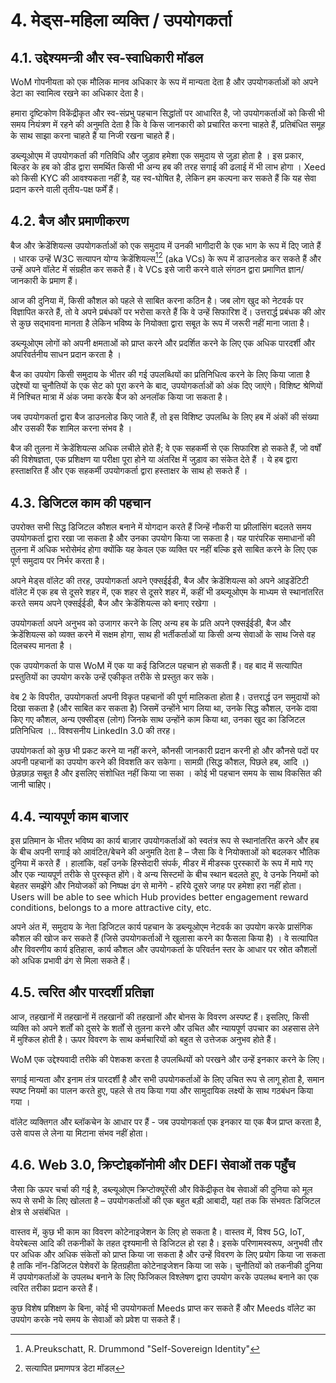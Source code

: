 # 4. मेड्स-महिला व्यक्ति / उपयोगकर्ता

## 4.1. उद्देश्यमन्त्री और स्व-स्वाधिकारी मॉडल

WoM गोपनीयता को एक मौलिक मानव अधिकार के रूप में मान्यता देता है और उपयोगकर्ताओं को अपने डेटा का स्वामित्व रखने का अधिकार देता है।

हमारा दृष्टिकोण विकेंद्रीकृत और स्व-संप्रभु पहचान सिद्धांतों पर आधारित है, जो उपयोगकर्ताओं को किसी भी समय नियंत्रण में रहने की अनुमति देता है कि वे किस जानकारी को प्रचारित करना चाहते हैं, प्रतिबंधित समूह के साथ साझा करना चाहते हैं या निजी रखना चाहते हैं।

डब्ल्यूओएम में उपयोगकर्ता की गतिविधि और जुड़ाव हमेशा एक समुदाय से जुड़ा होता है । इस प्रकार, बिल्डर के हब को डीड द्वारा समर्थित किसी भी अन्य हब की तरह सगाई की ढलाई में भी लाभ होगा । Xeed को किसी KYC की आवश्यकता नहीं है, यह स्व-घोषित है, लेकिन हम कल्पना कर सकते हैं कि यह सेवा प्रदान करने वाली तृतीय-पक्ष फर्में हैं।

## 4.2. बैज और प्रमाणीकरण

बैज और क्रेडेंशियल्स उपयोगकर्ताओं को एक समुदाय में उनकी भागीदारी के एक भाग के रूप में दिए जाते हैं । धारक उन्हें W3C सत्यापन योग्य क्रेडेंशियल्स[^7][^8] (aka VCs) के रूप में डाउनलोड कर सकते हैं और उन्हें अपने वॉलेट में संग्रहीत कर सकते हैं। वे VCs इसे जारी करने वाले संगठन द्वारा प्रमाणित ज्ञान/जानकारी के प्रमाण हैं।

आज की दुनिया में, किसी कौशल को पहले से साबित करना कठिन है। जब लोग खुद को नेटवर्क पर विज्ञापित करते हैं, तो वे अपने प्रबंधकों पर भरोसा करते हैं कि वे उन्हें सिफारिश दें। उत्तरार्द्ध प्रबंधक की ओर से कुछ सद्भावना मानता है लेकिन भविष्य के नियोक्ता द्वारा सबूत के रूप में जरूरी नहीं माना जाता है।

डब्ल्यूओएम लोगों को अपनी क्षमताओं को प्राप्त करने और प्रदर्शित करने के लिए एक अधिक पारदर्शी और अपरिवर्तनीय साधन प्रदान करता है ।

बैज का उपयोग किसी समुदाय के भीतर की गई उपलब्धियों का प्रतिनिधित्व करने के लिए किया जाता है उद्देश्यों या चुनौतियों के एक सेट को पूरा करने के बाद, उपयोगकर्ताओं को अंक दिए जाएंगे। विशिष्ट श्रेणियों में निश्चित मात्रा में अंक जमा करके बैज को अनलॉक किया जा सकता है।

जब उपयोगकर्ता द्वारा बैज डाउनलोड किए जाते हैं, तो इस विशिष्ट उपलब्धि के लिए हब में अंकों की संख्या और उसकी रैंक शामिल करना संभव है ।

बैज की तुलना में क्रेडेंशियल्स अधिक लचीले होते हैं; वे एक सहकर्मी से एक सिफारिश हो सकते हैं, जो वर्षों की विशेषज्ञता, एक प्रशिक्षण या परीक्षा पूरा होने या अंतरिक्ष में जुड़ाव का संकेत देते हैं । ये हब द्वारा हस्ताक्षरित हैं और एक सहकर्मी उपयोगकर्ता द्वारा हस्ताक्षर के साथ हो सकते हैं ।

## 4.3. डिजिटल काम की पहचान

उपरोक्त सभी सिद्ध डिजिटल कौशल बनाने में योगदान करते हैं जिन्हें नौकरी या फ्रीलांसिंग बदलते समय उपयोगकर्ता द्वारा रखा जा सकता है और उनका उपयोग किया जा सकता है। यह पारंपरिक समाधानों की तुलना में अधिक भरोसेमंद होगा क्योंकि यह केवल एक व्यक्ति पर नहीं बल्कि इसे साबित करने के लिए एक पूर्ण समुदाय पर निर्भर करता है।

अपने मेड्स वॉलेट की तरह, उपयोगकर्ता अपने एक्सईईडी, बैज और क्रेडेंशियल्स को अपने आइडेंटिटी वॉलेट में एक हब से दूसरे शहर में, एक शहर से दूसरे शहर में, कहीं भी डब्ल्यूओएम के माध्यम से स्थानांतरित करते समय अपने एक्सईईडी, बैज और क्रेडेंशियल्स को बनाए रखेगा ।

उपयोगकर्ता अपने अनुभव को उजागर करने के लिए अन्य हब के प्रति अपने एक्सईईडी, बैज और क्रेडेंशियल्स को व्यक्त करने में सक्षम होगा, साथ ही भर्तीकर्ताओं या किसी अन्य सेवाओं के साथ जिसे वह दिलचस्प मानता है ।

एक उपयोगकर्ता के पास WoM में एक या कई डिजिटल पहचान हो सकती हैं। वह बाद में सत्यापित प्रस्तुतियों का उपयोग करके उन्हें एकीकृत तरीके से प्रस्तुत कर सके।

वेब 2 के विपरीत, उपयोगकर्ता अपनी विकृत पहचानों की पूर्ण मालिकता होता है। उत्तरार्द्ध उन समुदायों को दिखा सकता है (और साबित कर सकता है) जिसमें उन्होंने भाग लिया था, उनके सिद्ध कौशल, उनके दावा किए गए कौशल, अन्य एक्सीड्स (लोग) जिनके साथ उन्होंने काम किया था, उनका खुद का डिजिटल प्रतिनिधित्व ।.. विश्वसनीय LinkedIn 3.0 की तरह।

उपयोगकर्ता को कुछ भी प्रकट करने या नहीं करने, कौनसी जानकारी प्रदान करनी हो और कौनसे पदों पर अपनी पहचानों का उपयोग करने की विवशति कर सकेगा। सामग्री (सिद्ध कौशल, पिछले हब, आदि ।) छेड़छाड़ सबूत है और इसलिए संशोधित नहीं किया जा सका । कोई भी पहचान समय के साथ विकसित की जानी चाहिए।

## 4.4. न्यायपूर्ण काम बाजार

इस प्रतिमान के भीतर भविष्य का कार्य बाज़ार उपयोगकर्ताओं को स्वतंत्र रूप से स्थानांतरित करने और हब के बीच अपनी सगाई को आवंटित/बेचने की अनुमति देता है – जैसा कि वे नियोक्ताओं को बदलकर भौतिक दुनिया में करते हैं । हालांकि, वहाँ उनके हिस्सेदारी संपर्क, मीडर में मीडस्क पुरस्कारों के रूप में मापे गए और एक न्यायपूर्ण तरीके से पुरस्कृत होंगे। वे अन्य सिस्टमों के बीच स्थान बदलते हुए, वे उनके नियमों को बेहतर समझेंगे और नियोजकों को निष्पक्ष ढंग से मानेंगे - हरिये दूसरे जगह पर हमेशा हरा नहीं होता। Users will be able to see which Hub provides better engagement reward conditions, belongs to a more attractive city, etc.

अपने अंत में, समुदाय के नेता डिजिटल कार्य पहचान के डब्ल्यूओएम नेटवर्क का उपयोग करके प्रासंगिक कौशल की खोज कर सकते हैं (जिसे उपयोगकर्ताओं ने खुलासा करने का फैसला किया है) । वे सत्यापित और विवरणीय कार्य इतिहास, कार्य कौशल और उपयोगकर्ता के परिवर्तन स्तर के आधार पर स्रोत कौशलों को अधिक प्रभावी ढंग से मिला सकते हैं।

## 4.5. त्वरित और पारदर्शी प्रतिज्ञा

आज, तहखानों में तहखानों में तहखानों की तहखानों और बोनस के विवरण अस्पष्ट हैं। इसलिए, किसी व्यक्ति को अपने शर्तों को दुसरे के शर्तों से तुलना करने और उचित और न्यायपूर्ण उपचार का अहसास लेने में मुश्किल होती है। ऊपर विवरण के साथ कर्मचारियों को बहुत से उत्तेजक अनुभव होते हैं।

WoM एक उद्देश्यवादी तरीके की पेशकश करता है उपलब्धियों को परखने और उन्हें इनकार करने के लिए।

सगाई मान्यता और इनाम तंत्र पारदर्शी है और सभी उपयोगकर्ताओं के लिए उचित रूप से लागू होता है, समान स्पष्ट नियमों का पालन करते हुए, पहले से तय किया गया और सामुदायिक लक्ष्यों के साथ गठबंधन किया गया ।

वॉलेट व्यक्तिगत और ब्लॉकचेन के आधार पर हैं - जब उपयोगकर्ता एक इनकार या एक बैज प्राप्त करता है, उसे वापस ले लेना या मिटाना संभव नहीं होता।

## 4.6. Web 3.0, क्रिप्टोइकॉनोमी और DEFI सेवाओं तक पहुँच

जैसा कि ऊपर चर्चा की गई है, डब्ल्यूओएम क्रिप्टोक्यूरेंसी और विकेंद्रीकृत वेब सेवाओं की दुनिया को मूल रूप से सभी के लिए खोलता है – उपयोगकर्ताओं की एक बहुत बड़ी आबादी, यहां तक कि संभवतः डिजिटल क्षेत्र से असंबंधित ।

वास्तव में, कुछ भी काम का विवरण कोटेनाइजेशन के लिए हो सकता है। वास्तव में, विश्व 5G, IoT, वेयरेबल्स आदि की तकनीकों के तहत दृश्यमानी से डिजिटल हो रहा है। इसके परिणामस्वरूप, अनुभवी तौर पर अधिक और अधिक संकेतों को प्राप्त किया जा सकता है और उन्हें विवरण के लिए प्रयोग किया जा सकता है ताकि नॉन-डिजिटल पेशेवरों के हितग्रहीता कोटेनाइजेशन किया जा सके। चुनौतियों को तकनीकी दुनिया में उपयोगकर्ताओं के उपलब्ध बनाने के लिए फिजिकल विश्लेषण द्वारा उपयोग करके उपलब्ध बनाने का एक त्वरित तरीका प्रदान करते हैं।

कुछ विशेष प्रशिक्षण के बिना, कोई भी उपयोगकर्ता Meeds प्राप्त कर सकते हैं और Meeds वॉलेट का उपयोग करके नये समय के सेवाओं को प्रवेश पा सकते हैं।

[^7]: A.Preukschatt, R. Drummond "Self-Sovereign Identity"
[^8]: सत्यापित प्रमाणपत्र डेटा मॉडल
